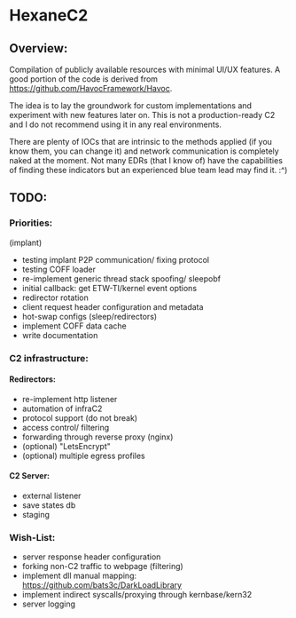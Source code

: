 # HexaneC2
## Overview:
Compilation of publicly available resources with minimal UI/UX features. A good portion of the code is derived from https://github.com/HavocFramework/Havoc.

The idea is to lay the groundwork for custom implementations and experiment with new features later on. This is not a production-ready C2 and I do not recommend using it in any real environments. 

There are plenty of IOCs that are intrinsic to the methods applied (if you know them, you can change it) and network communication is completely naked at the moment.
Not many EDRs (that I know of) have the capabilities of finding these indicators but an experienced blue team lead may find it. :^)

## TODO:
### Priorities:
(implant)
- testing implant P2P communication/ fixing protocol
- testing COFF loader
- re-implement generic thread stack spoofing/ sleepobf
- initial callback: get ETW-TI/kernel event options
- redirector rotation 
- client request header configuration and metadata 
- hot-swap configs (sleep/redirectors)
- implement COFF data cache
- write documentation

### C2 infrastructure:
#### Redirectors:
- re-implement http listener
- automation of infraC2
- protocol support (do not break)
- access control/ filtering
- forwarding through reverse proxy (nginx)
- (optional) "LetsEncrypt"
- (optional) multiple egress profiles

#### C2 Server:
- external listener
- save states db
- staging

### Wish-List:
- server response header configuration
- forking non-C2 traffic to webpage (filtering)
- implement dll manual mapping: https://github.com/bats3c/DarkLoadLibrary
- implement indirect syscalls/proxying through kernbase/kern32
- server logging
